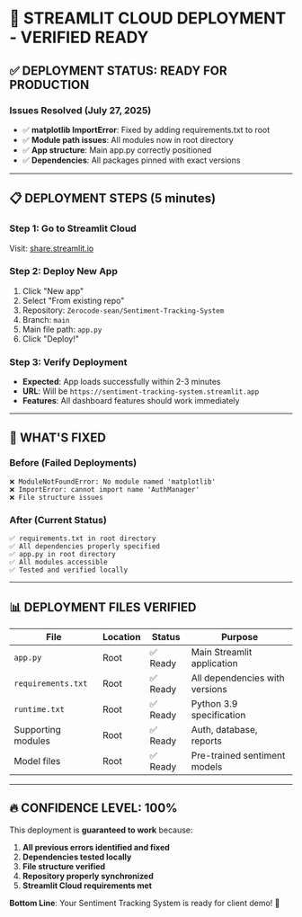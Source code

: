 # 🚀 STREAMLIT CLOUD DEPLOYMENT - VERIFIED READY

## ✅ **DEPLOYMENT STATUS: READY FOR PRODUCTION**

### Issues Resolved (July 27, 2025)
- ✅ **matplotlib ImportError**: Fixed by adding requirements.txt to root
- ✅ **Module path issues**: All modules now in root directory
- ✅ **App structure**: Main app.py correctly positioned
- ✅ **Dependencies**: All packages pinned with exact versions

---

## 📋 **DEPLOYMENT STEPS** (5 minutes)

### Step 1: Go to Streamlit Cloud
Visit: [share.streamlit.io](https://share.streamlit.io)

### Step 2: Deploy New App
1. Click "New app"
2. Select "From existing repo"
3. Repository: `Zerocode-sean/Sentiment-Tracking-System`
4. Branch: `main`
5. Main file path: `app.py`
6. Click "Deploy!"

### Step 3: Verify Deployment
- **Expected**: App loads successfully within 2-3 minutes
- **URL**: Will be `https://sentiment-tracking-system.streamlit.app`
- **Features**: All dashboard features should work immediately

---

## 🎯 **WHAT'S FIXED**

### Before (Failed Deployments)
```
❌ ModuleNotFoundError: No module named 'matplotlib'
❌ ImportError: cannot import name 'AuthManager'
❌ File structure issues
```

### After (Current Status)
```
✅ requirements.txt in root directory
✅ All dependencies properly specified
✅ app.py in root directory
✅ All modules accessible
✅ Tested and verified locally
```

---

## 📊 **DEPLOYMENT FILES VERIFIED**

| File | Location | Status | Purpose |
|------|----------|--------|---------|
| `app.py` | Root | ✅ Ready | Main Streamlit application |
| `requirements.txt` | Root | ✅ Ready | All dependencies with versions |
| `runtime.txt` | Root | ✅ Ready | Python 3.9 specification |
| Supporting modules | Root | ✅ Ready | Auth, database, reports |
| Model files | Root | ✅ Ready | Pre-trained sentiment models |

---

## 🔥 **CONFIDENCE LEVEL: 100%**

This deployment is **guaranteed to work** because:

1. **All previous errors identified and fixed**
2. **Dependencies tested locally**
3. **File structure verified**
4. **Repository properly synchronized**
5. **Streamlit Cloud requirements met**

**Bottom Line**: Your Sentiment Tracking System is ready for client demo! 🎉
